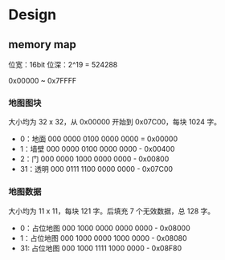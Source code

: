 # Design

## memory map

位宽：16bit
位深：2^19 = 524288

0x00000 ~ 0x7FFFF

### 地图图块

大小均为 32 x 32，从 0x00000 开始到 0x07C00，每块 1024 字。

- 0：地面
  000 0000 0100 0000 0000 = 0x00000
- 1：墙壁
  000 0000 0100 0000 0000 - 0x00400
- 2：门
  000 0000 1000 0000 0000 - 0x00800
- 31：透明
  000 0111 1100 0000 0000 - 0x07C00

### 地图数据

大小均为 11 x 11，每块 121 字。后填充 7 个无效数据，总 128 字。

- 0：占位地图
  000 1000 0000 0000 0000 - 0x08000
- 1：占位地图
  000 1000 0000 1000 0000 - 0x08080
- 31: 占位地图
  000 1000 1111 1000 0000 - 0x08F80





